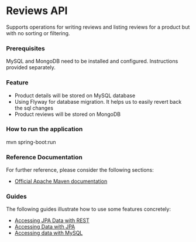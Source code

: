 # Reviews API 
Supports operations for writing reviews and listing reviews for a product but with no sorting or filtering.

### Prerequisites
MySQL and MongoDB need to be installed and configured. Instructions provided separately.

### Feature
* Product details will be stored on MySQL database 
* Using Flyway for database migration. It helps us to easily revert back the sql changes
* Product reviews will be stored on MongoDB

### How to run the application
mvn spring-boot:run

### Reference Documentation
For further reference, please consider the following sections:

* [Official Apache Maven documentation](https://maven.apache.org/guides/index.html)

### Guides
The following guides illustrate how to use some features concretely:

* [Accessing JPA Data with REST](https://spring.io/guides/gs/accessing-data-rest/)
* [Accessing Data with JPA](https://spring.io/guides/gs/accessing-data-jpa/)
* [Accessing data with MySQL](https://spring.io/guides/gs/accessing-data-mysql/)
